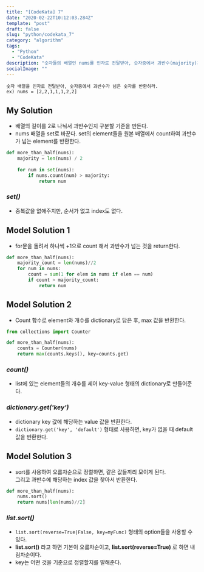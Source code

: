 ```yaml
---
title: "[CodeKata] 7"
date: "2020-02-22T10:12:03.284Z"
template: "post"
draft: false
slug: "python/codekata_7"
category: "algorithm"
tags:
  - "Python"
  - "CodeKata"
description: "숫자들의 배열인 nums를 인자로 전달받아, 숫자중에서 과반수(majority)가 넘은 숫자를 반환하라."
socialImage: ""
---
```



```
숫자 배열을 인자로 전달받아, 숫자중에서 과반수가 넘은 숫자를 반환하라.
ex) nums = [2,2,1,1,1,2,2]
```

## My Solution

- 배열의 길이를 2로 나눠서 과반수인지 구분할 기준을 만든다.
- nums 배열을 set로 바꾼다. set의 element들을 원본 배열에서 count하여 과반수가 넘는 element를 반환한다.

```python
def more_than_half(nums):
    majority = len(nums) / 2
    
    for num in set(nums):
        if nums.count(num) > majority:
            return num
```

### *set()*

- 중복값을 없애주지만, 순서가 없고 index도 없다.

## Model Solution 1

- for문을 돌려서 하나씩 +1으로 count 해서 과반수가 넘는 것을 return한다.

```python
def more_than_half(nums):
    majority_count = len(nums)//2
    for num in nums:
        count = sum(1 for elem in nums if elem == num)
        if count > majority_count:
            return num
```

## Model Solution 2

- Count 함수로 element와 개수를 dictionary로 담은 후, max 값을 반환한다.

```python
from collections import Counter

def more_than_half(nums):
    counts = Counter(nums)
    return max(counts.keys(), key=counts.get)
```

### *count()*

- list에 있는 element들의 개수를 세어 key-value 형태의 dictionary로 만들어준다.

### *dictionary.get('key')*

- dictionary key 값에 해당하는 value 값을 반환한다.
- `dictionary.get('key', 'default')` 형태로 사용하면, key가 없을 때 default 값을 반환한다.

## Model Solution 3

- sort를 사용하여 오름차순으로 정렬하면, 같은 값들끼리 모이게 된다.\
    그리고 과반수에 해당하는 index 값을 찾아서 반환한다.

```python
def more_than_half(nums):
    nums.sort()
    return nums[len(nums)//2]
```

### *list.sort()*

- `list.sort(reverse=True|False, key=myFunc)` 형태의 option들을 사용할 수 있다.
- **list.sort()** 라고 하면 기본이 오름차순이고, **list.sort(reverse=True)** 로 하면 내림차순이다.
- key는 어떤 것을 기준으로 정렬할지를 말해준다.

